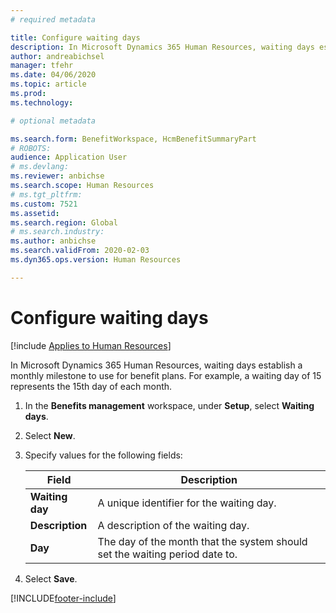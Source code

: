 ```yaml
---
# required metadata

title: Configure waiting days
description: In Microsoft Dynamics 365 Human Resources, waiting days establish a monthly milestone to use for benefit plans. 
author: andreabichsel
manager: tfehr
ms.date: 04/06/2020
ms.topic: article
ms.prod: 
ms.technology: 

# optional metadata

ms.search.form: BenefitWorkspace, HcmBenefitSummaryPart
# ROBOTS: 
audience: Application User
# ms.devlang: 
ms.reviewer: anbichse
ms.search.scope: Human Resources
# ms.tgt_pltfrm: 
ms.custom: 7521
ms.assetid: 
ms.search.region: Global
# ms.search.industry: 
ms.author: anbichse
ms.search.validFrom: 2020-02-03
ms.dyn365.ops.version: Human Resources

---
```


# Configure waiting days

[!include [Applies to Human Resources](../includes/applies-to-hr.md)]

In Microsoft Dynamics 365 Human Resources, waiting days establish a monthly milestone to use for benefit plans. For example, a waiting day of 15 represents the 15th day of each month. 

1. In the **Benefits management** workspace, under **Setup**, select **Waiting days**.

2. Select **New**.

3. Specify values for the following fields:

   | Field | Description |
   | --- | --- |
   | **Waiting day** | A unique identifier for the waiting day. |
   | **Description** | A description of the waiting day. |
   | **Day** | The day of the month that the system should set the waiting period date to. |
   
4. Select **Save**.


[!INCLUDE[footer-include](../includes/footer-banner.md)]